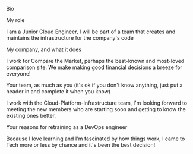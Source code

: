 Bio

My role

I am a Junior Cloud Engineer, I will be part of a team that creates and maintains the infrastructure for the company's code  


My company, and what it does

I work for Compare the Market, perhaps the best-known and most-loved comparison site. We make making good financial decisions a breeze for everyone! 


Your team, as much as you (it's ok if you don't know anything, just put a header in and complete it when you know)

I work with the Cloud-Platform-Infrastructure team, I'm looking forward to meeting the new members who are starting soon and getting to know the existing ones better.

Your reasons for retraining as a DevOps engineer

Because I love learning and I'm fascinated by how things work, I came to Tech more or less by chance and it's been the best decision!  
